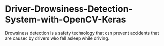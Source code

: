 # Driver-Drowsiness-Detection-System-with-OpenCV-Keras
Drowsiness detection is a safety technology that can prevent accidents that are caused by drivers who fell asleep while driving.
